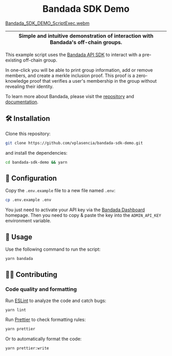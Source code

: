<p align="center">
    <h1 align="center">
      Bandada SDK Demo
    </h1>
</p>

[Bandada_SDK_DEMO_ScriptExec.webm](https://github.com/0xjei/bandada-sdk-demo/assets/20580910/c868374a-a7d9-458c-b00e-d8a8d0224a92)

| Simple and intuitive demonstration of interaction with Bandada's off-chain groups. |
| ---------------------------------------------------------------------------------- |

This example script uses the [Bandada API SDK](https://github.com/privacy-scaling-explorations/bandada/tree/main/libs/api-sdk) to interact with a pre-existing off-chain group.

In one-click you will be able to print group information, add or remove members, and create a merkle inclusion proof. This proof is a zero-knowledge proof that verifies a user's membership in the group without revealing their identity.

To learn more about Bandada, please visit the [repository](https://github.com/privacy-scaling-explorations/bandada) and [documentation](https://pse-team.notion.site/Bandada-82d0d9d3c6b64b7bb2a09d4c7647c083?pvs=4).

## 🛠 Installation

Clone this repository:

```bash
git clone https://github.com/vplasencia/bandada-sdk-demo.git
```

and install the dependencies:

```bash
cd bandada-sdk-demo && yarn
```

## 🔧 Configuration

Copy the `.env.example` file to a new file named `.env`:

```bash
cp .env.example .env
```

You just need to activate your API key via the [Bandada Dashboard](https://bandada.pse.dev/groups) homepage. Then you need to copy & paste the key into the `ADMIN_API_KEY` environment variable.

## 📜 Usage

Use the following command to run the script:

```bash
yarn bandada
```

## 👨‍💻 Contributing

### Code quality and formatting

Run [ESLint](https://eslint.org/) to analyze the code and catch bugs:

```bash
yarn lint
```

Run [Prettier](https://prettier.io/) to check formatting rules:

```bash
yarn prettier
```

Or to automatically format the code:

```bash
yarn prettier:write
```
